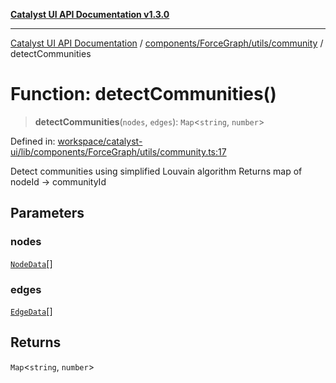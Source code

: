[**Catalyst UI API Documentation v1.3.0**](../../../../../README.md)

---

[Catalyst UI API Documentation](../../../../../README.md) / [components/ForceGraph/utils/community](../README.md) / detectCommunities

# Function: detectCommunities()

> **detectCommunities**(`nodes`, `edges`): `Map`\<`string`, `number`\>

Defined in: [workspace/catalyst-ui/lib/components/ForceGraph/utils/community.ts:17](https://github.com/TheBranchDriftCatalyst/catalyst-ui/blob/main/lib/components/ForceGraph/utils/community.ts#L17)

Detect communities using simplified Louvain algorithm
Returns map of nodeId -> communityId

## Parameters

### nodes

[`NodeData`](../../../types/interfaces/NodeData.md)[]

### edges

[`EdgeData`](../../../types/interfaces/EdgeData.md)[]

## Returns

`Map`\<`string`, `number`\>
